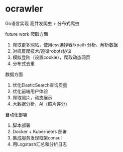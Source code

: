 # ocrawler
Go语言实现 高并发爬虫 + 分布式爬虫


future work
爬取方面
1. 爬取更多网站，使用css选择器/xpath 分析、解析数据
2. 对抗反爬技术/遵循robots协议
3. 模拟登陆（设置cookie），爬取动态网页
4. 分布式去重

数据方面
1. 优化ElasticSearch查询质量
2. 优化前端用户体验
3. 爬取照片，动态展示
4. 大数据分析，AI（照片评分）

自动化部署
1. 脚本部署
2. Docker + Kubernetes 部署
3. 集成服务发现框架consul
4. 用Logstash汇总和分析日志
